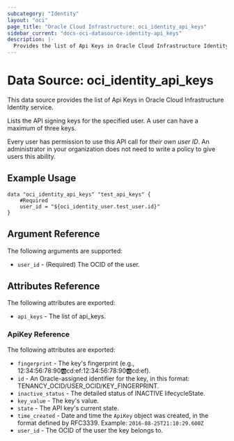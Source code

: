 ```yaml
---
subcategory: "Identity"
layout: "oci"
page_title: "Oracle Cloud Infrastructure: oci_identity_api_keys"
sidebar_current: "docs-oci-datasource-identity-api_keys"
description: |-
  Provides the list of Api Keys in Oracle Cloud Infrastructure Identity service
---
```


# Data Source: oci_identity_api_keys
This data source provides the list of Api Keys in Oracle Cloud Infrastructure Identity service.

Lists the API signing keys for the specified user. A user can have a maximum of three keys.

Every user has permission to use this API call for *their own user ID*.  An administrator in your
organization does not need to write a policy to give users this ability.


## Example Usage

```hcl
data "oci_identity_api_keys" "test_api_keys" {
	#Required
	user_id = "${oci_identity_user.test_user.id}"
}
```

## Argument Reference

The following arguments are supported:

* `user_id` - (Required) The OCID of the user.


## Attributes Reference

The following attributes are exported:

* `api_keys` - The list of api_keys.

### ApiKey Reference

The following attributes are exported:

* `fingerprint` - The key's fingerprint (e.g., 12:34:56:78:90:ab:cd:ef:12:34:56:78:90:ab:cd:ef).
* `id` - An Oracle-assigned identifier for the key, in this format: TENANCY_OCID/USER_OCID/KEY_FINGERPRINT. 
* `inactive_status` - The detailed status of INACTIVE lifecycleState.
* `key_value` - The key's value.
* `state` - The API key's current state.
* `time_created` - Date and time the `ApiKey` object was created, in the format defined by RFC3339.  Example: `2016-08-25T21:10:29.600Z` 
* `user_id` - The OCID of the user the key belongs to.

